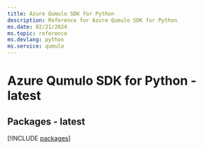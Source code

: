 ```yaml
---
title: Azure Qumulo SDK for Python
description: Reference for Azure Qumulo SDK for Python
ms.date: 02/21/2024
ms.topic: reference
ms.devlang: python
ms.service: qumulo
---
```

# Azure Qumulo SDK for Python - latest
## Packages - latest
[!INCLUDE [packages](qumulo-index.md)]